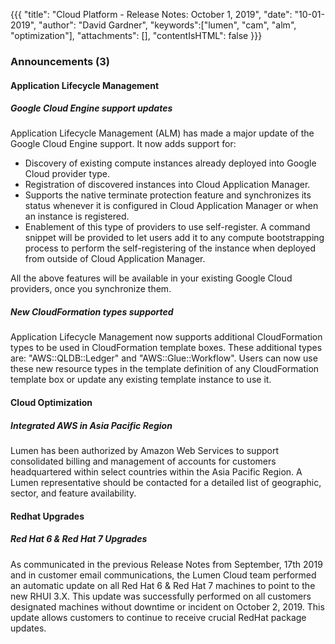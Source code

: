 {{{
"title": "Cloud Platform - Release Notes: October 1, 2019",
"date": "10-01-2019",
"author": "David Gardner",
"keywords":["lumen", "cam", "alm", "optimization"],
"attachments": [],
"contentIsHTML": false
}}}

### Announcements (3)

#### Application Lifecycle Management

##### Google Cloud Engine support updates 

Application Lifecycle Management (ALM) has made a major update of the Google Cloud Engine support. It now adds support for:
* Discovery of existing compute instances already deployed into Google Cloud provider type.
* Registration of discovered instances into Cloud Application Manager.
* Supports the native terminate protection feature and synchronizes its status whenever it is configured in Cloud Application Manager or when an instance is registered.
* Enablement of this type of providers to use self-register. A command snippet will be provided to let users add it to any compute bootstrapping process to perform the self-registering of the instance when deployed from outside of Cloud Application Manager.

All the above features will be available in your existing Google Cloud providers, once you synchronize them.

##### New CloudFormation types supported

Application Lifecycle Management now supports additional CloudFormation types to be used in CloudFormation template boxes. These additional types are: "AWS::QLDB::Ledger" and "AWS::Glue::Workflow". Users can now use these new resource types in the template definition of any CloudFormation template box or update any existing template instance to use it.

#### Cloud Optimization

##### Integrated AWS in Asia Pacific Region

Lumen has been authorized by Amazon Web Services to support consolidated billing and management of accounts for customers headquartered within select countries within the Asia Pacific Region. A Lumen representative should be contacted for a detailed list of geographic, sector, and feature availability.

#### Redhat Upgrades

##### Red Hat 6 & Red Hat 7 Upgrades

As communicated in the previous Release Notes from September, 17th 2019 and in customer email communications, the Lumen Cloud team performed an automatic update on all Red Hat 6 & Red Hat 7 machines to point to the new RHUI 3.X. This update was successfully performed on all customers designated machines without downtime or incident on October 2, 2019. This update allows customers to continue to receive crucial RedHat package updates.

